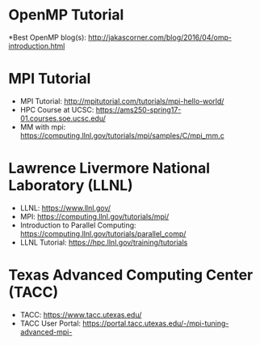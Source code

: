 # OpenMP Tutorial
*Best OpenMP blog(s): http://jakascorner.com/blog/2016/04/omp-introduction.html

# MPI Tutorial
* MPI Tutorial: http://mpitutorial.com/tutorials/mpi-hello-world/
* HPC Course at UCSC: https://ams250-spring17-01.courses.soe.ucsc.edu/
* MM with mpi: https://computing.llnl.gov/tutorials/mpi/samples/C/mpi_mm.c

# Lawrence Livermore National Laboratory (LLNL)
* LLNL: https://www.llnl.gov/
* MPI: https://computing.llnl.gov/tutorials/mpi/
* Introduction to Parallel Computing: https://computing.llnl.gov/tutorials/parallel_comp/
* LLNL Tutorial: https://hpc.llnl.gov/training/tutorials

# Texas Advanced Computing Center (TACC)
* TACC: https://www.tacc.utexas.edu/
* TACC User Portal: https://portal.tacc.utexas.edu/-/mpi-tuning-advanced-mpi-
